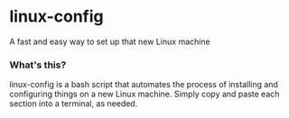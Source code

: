 # linux-config

A fast and easy way to set up that new Linux machine


### What's this? ###

linux-config is a bash script that automates the process of installing and configuring things on a new Linux machine.
Simply copy and paste each section into a terminal, as needed.
